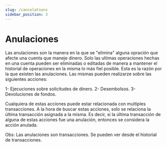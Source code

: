 ```yaml
---
slug: /cancelations
sidebar_position: 3
---
```


# Anulaciones

Las anulaciones son la manera en la que se "elimina" alguna opración que afecte una cuenta que maneje dinero. Solo las ultimas operaciones hechas en una cuenta pueden ser eliminadas o editadas de manera a mantener el historial de operaciones en la misma lo más fiel posible. Esta es la razón por la que existen las anulaciones. Las mismas pueden realizarze sobre las siguientes acciones:

1- Ejecuciones sobre solicitudes de dinero.
2- Desembolsos.
3- Devoluciones de fondos.

Cualquiera de estas acciones puede estar relacionada con multiples transacciones. A la hora de buscar estas acciones, solo se relaciona la última transacción asignada a la misma. Es decir, si la última transacción de alguna de estas acciones fue una anulación, entonces se considera la acción anulada.

Obs: Las anulaciones son transacciones. Se pueden ver desde el historial de transacciones.
